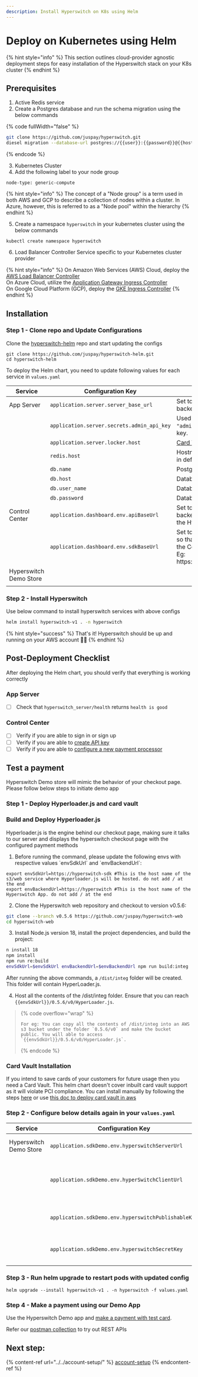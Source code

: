 ```yaml
---
description: Install Hyperswitch on K8s using Helm
---
```


# Deploy on Kubernetes using Helm

{% hint style="info" %}
This section outlines cloud-provider agnostic deployment steps for easy installation of the Hyperswitch stack on your K8s cluster
{% endhint %}

## Prerequisites

1. Active Redis service
2. Create a Postgres database and run the schema migration using the below commands

{% code fullWidth="false" %}
```bash
git clone https://github.com/juspay/hyperswitch.git
diesel migration --database-url postgres://{{user}}:{{password}}@{{host_name}}:5432/{{db_name}} run
```
{% endcode %}

3. Kubernetes Cluster
4. Add the following label to your node group &#x20;

```
node-type: generic-compute
```

{% hint style="info" %}
The concept of a "Node group" is a term used in both AWS and GCP to describe a collection of nodes within a cluster. In Azure, however, this is referred to as a "Node pool" within the hierarchy
{% endhint %}

5. Create a namespace `hyperswitch` in your kubernetes cluster using the below commands

```
kubectl create namespace hyperswitch
```

6. Load Balancer Controller Service specific to your Kubernetes cluster provider

{% hint style="info" %}
On Amazon Web Services (AWS) Cloud, deploy the [AWS Load Balancer Controller](https://docs.aws.amazon.com/eks/latest/userguide/aws-load-balancer-controller.html)\
On Azure Cloud, utilize the [Application Gateway Ingress Controller](https://learn.microsoft.com/en-us/azure/application-gateway/ingress-controller-overview)\
On Google Cloud Platform (GCP), deploy the [GKE Ingress Controller](https://cloud.google.com/compute/docs/labeling-resources)
{% endhint %}

## Installation

### Step 1 - Clone repo and Update Configurations

Clone the [hyperswitch-helm](https://github.com/juspay/hyperswitch-helm) repo and start updating the configs

```
git clone https://github.com/juspay/hyperswitch-helm.git
cd hyperswitch-helm
```

To deploy the Helm chart, you need to update following values for each service in `values.yaml`

<table><thead><tr><th width="140.33333333333331">Service</th><th width="298">Configuration Key</th><th>Description</th></tr></thead><tbody><tr><td>App Server</td><td><code>application.server.server_base_url</code></td><td>Set to the hostname of your Hyperswitch backend for redirection scenarios.</td></tr><tr><td></td><td><code>application.server.secrets.admin_api_key</code></td><td>Used for all admin operations. Replace <code>"admin_api_key"</code> with your actual admin API key.</td></tr><tr><td></td><td><code>application.server.locker.host</code></td><td><a href="https://opensource.hyperswitch.io/going-live/pci-compliance/card-vault-installation">Card Vault</a> Hostname</td></tr><tr><td></td><td><code>redis.host</code></td><td>Hostname of your redis service. it should run in default port 6379</td></tr><tr><td></td><td><code>db.name</code></td><td>Postgres Database name.</td></tr><tr><td></td><td><code>db.host</code></td><td>Database Host name</td></tr><tr><td></td><td><code>db.user_name</code></td><td>Database username</td></tr><tr><td></td><td><code>db.password</code></td><td>Database password</td></tr><tr><td>Control Center</td><td><code>application.dashboard.env.apiBaseUrl</code></td><td>Set to the hostname of your Hyperswitch backend, so that Control center can access the Hyperswitch backend.</td></tr><tr><td></td><td><code>application.dashboard.env.sdkBaseUrl</code></td><td>Set to the URL of your hosted Hyperloader, so that you can test Hyperswitch Web SDK in the Control Center.<br>Eg: https://{{your_host}}/0.5.6/v0/HyperLoader.js</td></tr><tr><td>Hyperswitch Demo Store</td><td></td><td></td></tr><tr><td></td><td></td><td></td></tr></tbody></table>

### Step 2 - Install Hyperswitch

Use below command to install hyperswitch services with above configs

```bash
helm install hyperswitch-v1 . -n hyperswitch
```

{% hint style="success" %}
That's it! Hyperswitch should be up and running on your AWS account :tada::tada:
{% endhint %}

## Post-Deployment Checklist

After deploying the Helm chart, you should verify that everything is working correctly

### App Server

* [ ] &#x20;Check that `hyperswitch_server/health` returns `health is good`

### Control Center

* [ ] &#x20;Verify if you are able to sign in or sign up
* [ ] &#x20;Verify if you are able to [create API key](https://opensource.hyperswitch.io/run-hyperswitch-locally/account-setup/using-hyperswitch-control-center#user-content-create-an-api-key)
* [ ] &#x20;Verify if you are able to [configure a new payment processor](https://opensource.hyperswitch.io/run-hyperswitch-locally/account-setup/using-hyperswitch-control-center#add-a-payment-processor)

## Test a payment

Hyperswitch Demo store will mimic the behavior of your checkout page. Please follow below steps to initiate demo app

### Step 1 - Deploy Hyperloader.js and card vault

### Build and Deploy Hyperloader.js

Hyperloader.js is the engine behind our checkout page, making sure it talks to our server and displays the hyperswitch checkout page with the configured payment methods

1. Before running the command, please update the following envs with respective values \`envSdkUrl\` and \`envBackendUrl\`:

```
export envSdkUrl=https://hyperswitch-sdk #This is the host name of the s3/web service where Hyperloader.js will be hosted. do not add / at the end
export envBackendUrl=https://hyperswitch #This is the host name of the Hyperswitch App. do not add / at the end
```

2. Clone the Hyperswitch web repository and checkout to version v0.5.6:

```bash
git clone --branch v0.5.6 https://github.com/juspay/hyperswitch-web
cd hyperswitch-web
```

3. Install Node.js version 18, install the project dependencies, and build the project:

```bash
n install 18
npm install
npm run re:build
envSdkUrl=$envSdkUrl envBackendUrl=$envBackendUrl npm run build:integ
```

After running the above commands, a `/dist/integ` folder will be created. This folder will contain HyperLoader.js.

4. Host all the contents of the /dist/integ folder. Ensure that you can reach `{{envSdkUrl}}/0.5.6/v0/HyperLoader.js`.

> {% code overflow="wrap" %}
> ```
> For eg: You can copy all the contents of /dist/integ into an AWS s3 bucket under the folder `0.5.6/v0` and make the bucket public. You will able to access `{{envSdkUrl}}/0.5.6/v0/HyperLoader.js`.
> ```
> {% endcode %}

### Card Vault Installation

If you intend to save cards of your customers for future usage then you need a Card Vault. This helm chart doesn't cover inbuilt card vault support as it will violate PCI compliance. You can install manually by following the steps [here](https://opensource.hyperswitch.io/going-live/pci-compliance/card-vault-installation) or use [this doc to deploy card vault in aws](https://opensource.hyperswitch.io/hyperswitch-open-source/deploy-hyperswitch-on-aws/deploy-card-vault)

### Step 2 - Configure below details again in your `values.yaml`

| Service                | Configuration Key                                   | Description                                                                                                          |
| ---------------------- | --------------------------------------------------- | -------------------------------------------------------------------------------------------------------------------- |
| Hyperswitch Demo Store | `application.sdkDemo.env.hyperswitchServerUrl`      | Set to the hostname of your Hyperswitch backend to access the Hyperswitch backend.                                   |
|                        | `application.sdkDemo.env.hyperSwitchClientUrl`      | <p>Set to the URL of your hosted Hyperloader to access the Hyperswitch SDK.<br>Eg:https://{{your_host}}/0.5.6/v0</p> |
|                        | `application.sdkDemo.env.hyperswitchPublishableKey` | This should be set to your merchant publishable key. You will get this once you create a merchant.                   |
|                        | `application.sdkDemo.env.hyperswitchSecretKey`      | This should be set to your merchant secret key. You can create this from the control center or via the REST API.     |

### Step 3 - Run helm upgrade to restart pods with updated config

```
helm upgrade --install hyperswitch-v1 . -n hyperswitch -f values.yaml
```

### Step 4 - Make a payment using our Demo App

Use the Hyperswitch Demo app and [make a payment with test card](https://opensource.hyperswitch.io/hyperswitch-open-source/test-a-payment).

Refer our [postman collection](https://www.postman.com/hyperswitch/workspace/hyperswitch/folder/25176183-0103918c-6611-459b-9faf-354dee8e4437) to try out REST APIs

## Next step:

{% content-ref url="../../account-setup/" %}
[account-setup](../../account-setup/)
{% endcontent-ref %}
